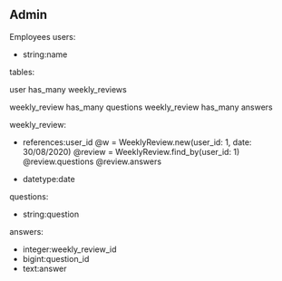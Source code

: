 Admin
-
Employees
users:
- string:name

tables:


user has_many weekly_reviews

weekly_review has_many questions
weekly_review has_many answers

weekly_review:
- references:user_id   @w = WeeklyReview.new(user_id: 1, date: 30/08/2020)
                       @review = WeeklyReview.find_by(user_id: 1)
                       @review.questions
                       @review.answers

- datetype:date

questions:
- string:question

answers:
- integer:weekly_review_id
- bigint:question_id
- text:answer
